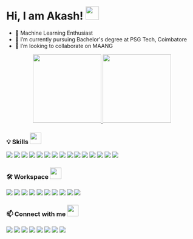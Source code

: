 # Hi, I am Akash! <img src="https://c.tenor.com/AUHgwWxTw14AAAAi/dm4uz3-foekoe.gif" width="35" height="35"/>
<div>
<ul>
<li>👀 Machine Learning Enthusiast</li>
<li>🌱 I’m currently pursuing Bachelor's degree at PSG Tech, Coimbatore</li>
<li>💞️ I’m looking to collaborate on MAANG</li>
</ul>
</div>

<p align="center">
<a href="https://github.com/AkashSCIENTIST">
  <img height="180em" src="https://github-readme-stats-eight-theta.vercel.app/api?username=AkashSCIENTIST&show_icons=true&include_all_commits=true&count_private=true"/>
  <img height="180em" src="https://github-readme-stats-eight-theta.vercel.app/api/top-langs/?username=AkashSCIENTIST&layout=compact&langs_count=8"/>
</a>
</p>

### 💡 Skills <img src="https://c.tenor.com/OBWnOrsAz9QAAAAi/light-bulb-idea.gif" height="30" />
![](https://img.shields.io/badge/C-00599C?style=for-the-badge&logo=c&logoColor=white)
![](https://img.shields.io/badge/C%2B%2B-00599C?style=for-the-badge&logo=c%2B%2B&logoColor=white)
![](https://img.shields.io/badge/Java-ED8B00?style=for-the-badge&logo=java&logoColor=white)
![](https://img.shields.io/badge/Python-3776AB?style=for-the-badge&logo=python&logoColor=white)
![](https://img.shields.io/badge/Django-092E20?style=for-the-badge&logo=django&logoColor=green)
![](https://img.shields.io/badge/Numpy-777BB4?style=for-the-badge&logo=numpy&logoColor=white)
![](https://img.shields.io/badge/Pandas-2C2D72?style=for-the-badge&logo=pandas&logoColor=white)
![](https://img.shields.io/badge/HTML-239120?style=for-the-badge&logo=html5&logoColor=white)
![](https://img.shields.io/badge/CSS-239120?&style=for-the-badge&logo=css3&logoColor=white)
![](https://img.shields.io/badge/JavaScript-323330?style=for-the-badge&logo=javascript&logoColor=F7DF1E)
![](https://img.shields.io/badge/Node.js-43853D?style=for-the-badge&logo=node.js&logoColor=white)
![](https://img.shields.io/badge/Express.js-404D59?style=for-the-badge)
![](https://img.shields.io/badge/MySQL-00000F?style=for-the-badge&logo=mysql&logoColor=white)
![](https://img.shields.io/badge/SQLite-07405E?style=for-the-badge&logo=sqlite&logoColor=white)
![](https://img.shields.io/badge/firebase-ffca28?style=for-the-badge&logo=firebase&logoColor=black)


### 🛠️ Workspace <img src="https://c.tenor.com/a4eVqMeDRBoAAAAi/go-virtuals-go-virtuals-philippines.gif" height="30" />
![](https://img.shields.io/badge/dell-laptop-007DB8?style=for-the-badge&logo=dell&logoColor=white)
![](https://img.shields.io/badge/Intel-Core_i5_10th-0071C5?style=for-the-badge&logo=intel&logoColor=white)
![](https://img.shields.io/badge/Windows-0078D6?style=for-the-badge&logo=windows&logoColor=white)
![](https://img.shields.io/badge/Google_chrome-4285F4?style=for-the-badge&logo=Google-chrome&logoColor=FAFAFA)
![](https://img.shields.io/badge/Jupyter-F37626.svg?&style=for-the-badge&logo=Jupyter&logoColor=FAFAFA)
![](https://img.shields.io/badge/Colab-F9AB00?style=for-the-badge&logo=googlecolab&color=525252)
![](https://img.shields.io/badge/Visual_Studio_Code-0078D4?style=for-the-badge&logo=visual%20studio%20code&logoColor=white)
![](https://img.shields.io/badge/prettier-1A2C34?style=for-the-badge&logo=prettier&logoColor=F7BA3E)
![](https://img.shields.io/badge/Eclipse-2C2255?style=for-the-badge&logo=eclipse&logoColor=white)
![](https://img.shields.io/badge/windows%20terminal-4D4D4D?style=for-the-badge&logo=windows%20terminal&logoColor=white)


### 📫 Connect with me <img src="https://c.tenor.com/6ph1w40DrykAAAAj/handshake-joypixels.gif" height="30" />
[![](https://img.shields.io/badge/Gmail-D14836?style=for-the-badge&logo=gmail&logoColor=white)](mailto:spakash182@gmail.com)
[![](https://img.shields.io/badge/LinkedIn-0077B5?style=for-the-badge&logo=linkedin&logoColor=white)](https://www.linkedin.com/in/akash-s-p/)
[![](https://img.shields.io/badge/-Hackerrank-2EC866?style=for-the-badge&logo=HackerRank&logoColor=white)](https://www.hackerrank.com/spakash182)
[![](https://img.shields.io/badge/-LeetCode-FFA116?style=for-the-badge&logo=LeetCode&logoColor=black)](https://leetcode.com/spakash182/)
[![](https://img.shields.io/badge/-Sololearn-3a464b?style=for-the-badge&logo=Sololearn&logoColor=white)](https://www.sololearn.com/profile/11908656)
[![](https://img.shields.io/badge/Codeforces-445f9d?style=for-the-badge&logo=Codeforces&logoColor=white)](https://codeforces.com/profile/spakash182)
[![](https://img.shields.io/badge/StopStalk-FF0000?style=for-the-badge&logo=StopStalk&logoColor=white)](https://www.stopstalk.com/user/profile/akashsp)
[![](https://img.shields.io/badge/Instagram-E4405F?style=for-the-badge&logo=instagram&logoColor=white)](https://www.instagram.com/akash_karthikeyan/)




<!---
AkashSCIENTIST/AkashSCIENTIST is a ✨ special ✨ repository because its `README.md` (this file) appears on your GitHub profile.
You can click the Preview link to take a look at your changes.
--->
